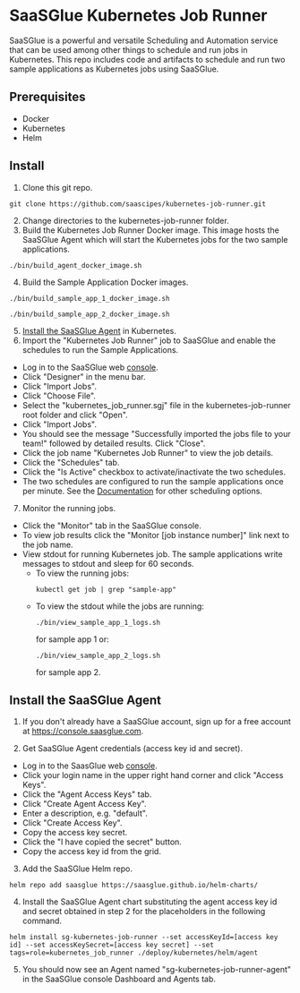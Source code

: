 # SaaSGlue Kubernetes Job Runner
SaaSGlue is a powerful and versatile Scheduling and Automation service that can be used among other things to schedule and run jobs in Kubernetes. This repo includes code and artifacts to schedule and run two sample applications as Kubernetes jobs using SaaSGlue.
<br />

## Prerequisites
- Docker
- Kubernetes
- Helm

## Install
1. Clone this git repo.
  ```
  git clone https://github.com/saascipes/kubernetes-job-runner.git
  ```
2. Change directories to the kubernetes-job-runner folder.
3. Build the Kubernetes Job Runner Docker image. This image hosts the SaaSGlue Agent which will start the Kubernetes jobs for the two sample applications.
  ```
  ./bin/build_agent_docker_image.sh
  ```
4. Build the Sample Application Docker images.
  ```
  ./bin/build_sample_app_1_docker_image.sh
  ```
  ```
  ./bin/build_sample_app_2_docker_image.sh
  ```
5. [Install the SaaSGlue Agent](#install-the-saasglue-agent) in Kubernetes.
6. Import the "Kubernetes Job Runner" job to SaaSGlue and enable the schedules to run the Sample Applications.
- Log in to the SaaSGlue web [console](https://console.saasglue.com).
- Click "Designer" in the menu bar.
- Click "Import Jobs".
- Click "Choose File".
- Select the "kubernetes_job_runner.sgj" file in the kubernetes-job-runner root folder and click "Open".
- Click "Import Jobs".
- You should see the message "Successfully imported the jobs file to your team!" followed by detailed results. Click "Close".
- Click the job name "Kubernetes Job Runner" to view the job details.
- Click the "Schedules" tab.
- Click the "Is Active" checkbox to activate/inactivate the two schedules.
- The two schedules are configured to run the sample applications once per minute. See the [Documentation](#https://saasglue.com/docs#job-schedule) for other scheduling options.
7. Monitor the running jobs.
- Click the "Monitor" tab in the SaaSGlue console.
- To view job results click the "Monitor [job instance number]" link next to the job name.
- View stdout for running Kubernetes job. The sample applications write messages to stdout and sleep for 60 seconds.
  - To view the running jobs:
    ```
    kubectl get job | grep "sample-app"
    ```
  - To view the stdout while the jobs are running: 
    ```
    ./bin/view_sample_app_1_logs.sh
    ```
    for sample app 1 or:
    ```
    ./bin/view_sample_app_2_logs.sh
    ```
    for sample app 2.

## Install the SaaSGlue Agent
1. If you don't already have a SaaSGlue account, sign up for a free account at https://console.saasglue.com.

2. Get SaaSGlue Agent credentials (access key id and secret).
- Log in to the SaasGlue web [console](https://console.saasglue.com).
- Click your login name in the upper right hand corner and click "Access Keys".
- Click the "Agent Access Keys" tab.
- Click "Create Agent Access Key".
- Enter a description, e.g. "default".
- Click "Create Access Key".
- Copy the access key secret.
- Click the "I have copied the secret" button.
- Copy the access key id from the grid.
3. Add the SaaSGlue Helm repo.
  ```
  helm repo add saasglue https://saasglue.github.io/helm-charts/
  ```
4. Install the SaaSGlue Agent chart substituting the agent access key id and secret obtained in step 2 for the placeholders in the following command.
  ```
  helm install sg-kubernetes-job-runner --set accessKeyId=[access key id] --set accessKeySecret=[access key secret] --set tags=role=kubernetes_job_runner ./deploy/kubernetes/helm/agent
  ```
5. You should now see an Agent named "sg-kubernetes-job-runner-agent" in the SaaSGlue console Dashboard and Agents tab.
